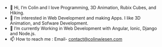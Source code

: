 - 👋 Hi, I’m Colin and I love Programming, 3D Animation, Rubix Cubes, and Hiking.
- 👀 I’m interested in Web Development and making Apps. I like 3D Animation, and Sofware Development.
- 🌱 I’m currently Working in Web Development with Angular, Ionic, Django and Node.js.
- 📫 How to reach me : Email- contact@colinwiesen.com

<!---
colinwiesen/colinwiesen is a ✨ special ✨ repository because its `README.md` (this file) appears on your GitHub profile.
You can click the Preview link to take a look at your changes.
--->
